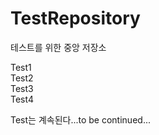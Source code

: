 # TestRepository
테스트를 위한 중앙 저장소

Test1 </br>
Test2 </br>
Test3 </br>
Test4 </br>

Test는 계속된다...to be continued...
